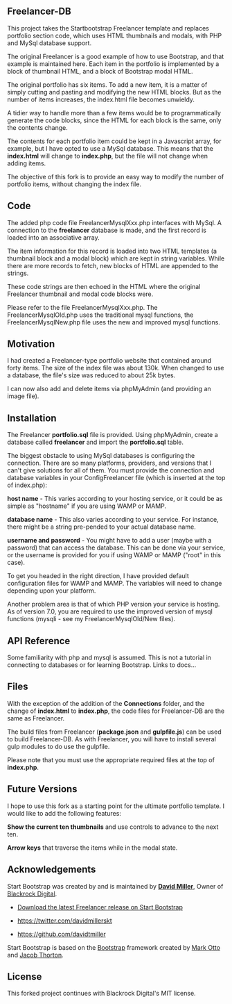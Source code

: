 ## Freelancer-DB

This project takes the Startbootstrap Freelancer template and replaces portfolio section code, which uses HTML thumbnails and modals, with PHP and MySql database support.

The original Freelancer is a good example of how to use Bootstrap, and that example is maintained here. Each item in the portfolio is implemented by a block of thumbnail HTML, and a block of Bootstrap modal HTML.

The original portfolio has six items. To add a new item, it is a matter of simply cutting and pasting and modifying the new HTML blocks. But as the number of items increases, the index.html file becomes unwieldy.

A tidier way to handle more than a few items would be to programmatically generate the code blocks, since the HTML for each block is the same, only the contents change.

The contents for each portfolio item could be kept in a Javascript array, for example, but I have opted to use a MySql database. This means that the **index.html** will change to **index.php**, but the file will not change when adding items.

The objective of this fork is to provide an easy way to modify the number of portfolio items, without changing the index file.

## Code

The added php code file FreelancerMysqlXxx.php interfaces with MySql. A connection to the **freelancer** database is made, and the first record is loaded into an associative array.

The item information for this record is loaded into two HTML templates (a thumbnail block and a modal block) which are kept in string variables. While there are more records to fetch, new blocks of HTML are appended to the strings.

These code strings are then echoed in the HTML <body> where the original Freelancer thumbnail and modal code blocks were.

Please refer to the file FreelancerMysqlXxx.php. The FreelancerMysqlOld.php uses the traditional mysql functions, the FreelancerMysqlNew.php file uses the new and improved mysql functions.

## Motivation

I had created a Freelancer-type portfolio website that contained around forty items. The size of the index file was about 130k. When changed to use a database, the file's size was reduced to about 25k bytes.

I can now also add and delete items via phpMyAdmin (and providing an image file).

## Installation

The Freelancer **portfolio.sql** file is provided. Using phpMyAdmin, create a database called **freelancer** and import the **portfolio.sql** table.

The biggest obstacle to using MySql databases is configuring the connection. There are so many platforms, providers, and versions that I can't give solutions for all of them. You must provide the connection and database variables in your ConfigFreelancer file (which is inserted at the top of index.php):

**host name** - This varies according to your hosting service, or it could be as simple as "hostname" if you are using WAMP or MAMP.

**database name** - This also varies according to your service. For instance, there might be a string pre-pended to your actual database name.

**username and password** - You might have to add a user (maybe with a password) that can access the database. This can be done via your service, or the username is provided for you if using WAMP or MAMP ("root" in this case).

To get you headed in the right direction, I have provided default configuration files for WAMP and MAMP. The variables will need to change depending upon your platform.

Another problem area is that of which PHP version your service is hosting. As of version 7.0, you are required to use the improved version of mysql functions (mysqli - see my FreelancerMysqlOld/New files).

## API Reference

Some familiarity with php and mysql is assumed. This is not a tutorial in connecting to databases or for learning Bootstrap. Links to docs...

## Files

With the exception of the addition of the **Connections** folder, and the change of **index.html** to **index.php**, the code files for Freelancer-DB  are the same as Freelancer.

The build files from Freelancer (**package.json** and **gulpfile.js**) can be used to build Freelancer-DB. As with Freelancer, you will have to install several gulp modules to do use the gulpfile.

Please note that you must use the appropriate required files at the top of **index.php**.

## Future Versions

I hope to use this fork as a starting point for the ultimate portfolio template. I would like to add the following features:

**Show the current ten thumbnails** and use controls to advance to the next ten.

**Arrow keys** that traverse the items while in the modal state.

## Acknowledgements

Start Bootstrap was created by and is maintained by **[David Miller](http://davidmiller.io/)**, Owner of [Blackrock Digital](http://blackrockdigital.io/).

* [Download the latest Freelancer release on Start Bootstrap](http://startbootstrap.com/template-overviews/freelancer/)

* https://twitter.com/davidmillerskt
* https://github.com/davidtmiller

Start Bootstrap is based on the [Bootstrap](http://getbootstrap.com/) framework created by [Mark Otto](https://twitter.com/mdo) and [Jacob Thorton](https://twitter.com/fat).

## License

This forked project continues with Blackrock Digital's MIT license.
